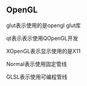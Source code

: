 ## OpenGL

glut表示使用的是opengl glut库

qt表示表示使用QOpenGL开发

XOpenGL表示显示使用的是X11

Normal表示使用固定管线

GLSL表示使用可编程管线
